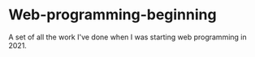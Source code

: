 # Web-programming-beginning
A set of all the work I've done when I was starting web programming in 2021.
